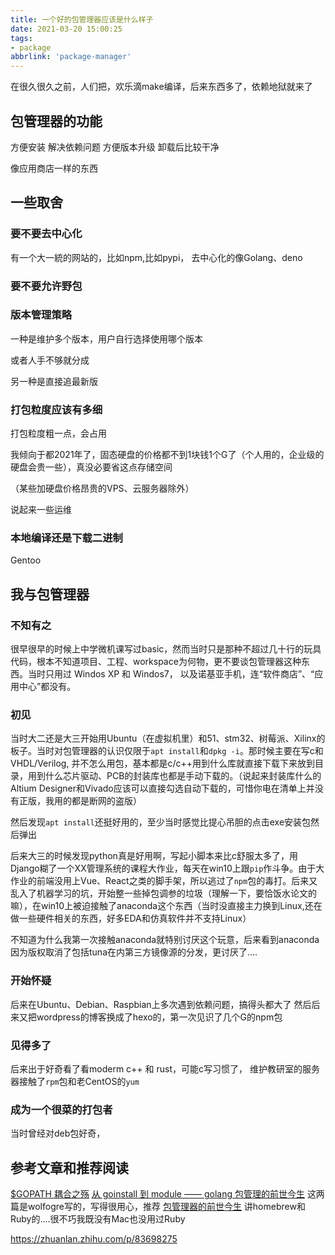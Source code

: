 ```yaml
---
title: 一个好的包管理器应该是什么样子
date: 2021-03-20 15:00:25
tags:
- package
abbrlink: 'package-manager'
---
```


在很久很久之前，人们把，欢乐滴make编译，后来东西多了，依赖地狱就来了
<!-- more -->

## 包管理器的功能

方便安装
解决依赖问题
方便版本升级
卸载后比较干净

像应用商店一样的东西

## 一些取舍

### 要不要去中心化

有一个大一統的网站的，比如npm,比如pypi，
去中心化的像Golang、deno

### 要不要允许野包

### 版本管理策略

一种是维护多个版本，用户自行选择使用哪个版本

或者人手不够就分成

另一种是直接追最新版

### 打包粒度应该有多细

打包粒度粗一点，会占用

我倾向于都2021年了，固态硬盘的价格都不到1块钱1个G了（个人用的，企业级的硬盘会贵一些），真没必要省这点存储空间

（某些加硬盘价格昂贵的VPS、云服务器除外）

说起来一些运维

### 本地编译还是下载二进制

Gentoo

## 我与包管理器

### 不知有之

很早很早的时候上中学微机课写过basic，然而当时只是那种不超过几十行的玩具代码，根本不知道项目、工程、workspace为何物，更不要谈包管理器这种东西。当时只用过 Windos XP 和 Windos7， 以及诺基亚手机，连“软件商店”、“应用中心”都没有。

### 初见

当时大二还是大三开始用Ubuntu（在虚拟机里）和51、stm32、树莓派、Xilinx的板子。当时对包管理器的认识仅限于`apt install`和`dpkg -i`。那时候主要在写c和VHDL/Verilog, 并不怎么用包，基本都是c/c++用到什么库就直接下载下来放到目录，用到什么芯片驱动、PCB的封装库也都是手动下载的。（说起来封装库什么的Altium Designer和Vivado应该可以直接勾选自动下载的，可惜你电在清单上并没有正版，我用的都是断网的盗版）

然后发现`apt install`还挺好用的，至少当时感觉比提心吊胆的点击exe安装包然后弹出

后来大三的时候发现python真是好用啊，写起小脚本来比c舒服太多了，用Django糊了一个XX管理系统的课程大作业，每天在win10上跟`pip`作斗争。由于大作业的前端没用上Vue、React之类的脚手架，所以逃过了`npm`包的毒打。后来又乱入了机器学习的坑，开始整一些掉包调参的垃圾（理解一下，要恰饭水论文的嘛），在win10上被迫接触了anaconda这个东西（当时没直接主力换到Linux,还在做一些硬件相关的东西，好多EDA和仿真软件并不支持Linux）

不知道为什么我第一次接触anaconda就特别讨厌这个玩意，后来看到anaconda因为版权取消了包括tuna在内第三方镜像源的分发，更讨厌了....

### 开始怀疑

后来在Ubuntu、Debian、Raspbian上多次遇到依赖问题，搞得头都大了
然后后来又把wordpress的博客换成了hexo的，第一次见识了几个G的npm包

### 见得多了

后来出于好奇看了看moderm c++ 和 rust，可能c写习惯了，
维护教研室的服务器接触了`rpm`包和老CentOS的`yum`

### 成为一个很菜的打包者

当时曾经对deb包好奇，



## 参考文章和推荐阅读

[$GOPATH 耦合之殇](https://blog.wolfogre.com/posts/why-no-gopath/) 
[从 goinstall 到 module —— golang 包管理的前世今生](https://blog.wolfogre.com/posts/golang-package-history/) 这两篇是wolfogre写的，写得很用心，推荐
[包管理器的前世今生](https://forelax.space/lets-talk-about-package-manager/) 讲homebrew和Ruby的....很不巧我既没有Mac也没用过Ruby

https://zhuanlan.zhihu.com/p/83698275